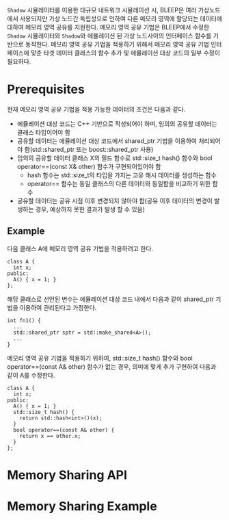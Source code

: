 
`Shadow` 시뮬레이터를 이용한 대규모 네트워크 시뮬레이션 시, BLEEP은 여러 가상노드에서 사용되지만 가상 노드간 독립성으로 인하여 다른 메모리 영역에 할당되는 데이터에 대하여 메모리 영역 공유를 지원한다.
메모리 영역 공유 기법은 BLEEP에서 수정한 `Shadow` 시뮬레이터와 `Shadow`와 에뮬레이션 된 가상 노드사이의 인터페이스 함수를 기반으로 동작한다.
메모리 영역 공유 기법을 적용하기 위해서 메모리 영역 공유 기법 인터페이스에 맞춘 타겟 데이터 클래스의 함수 추가 및 에뮬레이션 대상 코드의 일부 수정이 필요하다.

# Prerequisites
현재 메모리 영역 공유 기법을 적용 가능한 데이터의 조건은 다음과 같다.
- 에뮬레이션 대상 코드는 C++ 기반으로 작성되어야 하며, 임의의 공유할 데이터는 클래스 타입이어야 함
- 공유할 데이터는 에뮬레이션 대상 코드에서 shared_ptr 기법을 이용하여 처리되어야 함(std::shared_ptr 또는 boost::shared_ptr 사용)
- 임의의 공유할 데이터 클래스 X의 필드 함수로 std::size_t hash() 함수와 bool operator==(const X& other) 함수가 구현되어있어야 함
  - hash 함수는 std::size_t의 타입을 가지는 고유 해시 데이터를 생성하는 함수
  - operator== 함수는 동일 클래스의 다른 데이터와 동일함을 비교하기 위한 함수
- 공유할 데이터는 공유 시점 이후 변경되지 않아야 함(공유 이후 데이터의 변경이 발생하는 경우, 예상하지 못한 결과가 발생 할 수 있음)

## Example
다음 클래스 A에 메모리 영역 공유 기법을 적용하려고 한다.
```
class A {
  int x;
public:
  A() { x = 1; }
};
```
해당 클래스로 선언된 변수는 에뮬레이션 대상 코드 내에서 다음과 같이 shared_ptr 기법을 이용하여 관리된다고 가정한다.
```
int fn1() {
  ...
  std::shared_ptr sptr = std::make_shared<A>();
  ...
}
```
메모리 영역 공유 기법을 적용하기 위하여, std::size_t hash() 함수와 bool operator==(const A& other) 함수가 없는 경우, 의미에 맞게 추가 구현하여 다음과 같이 A를 수정한다.
```
class A {
  int x;
public:
  A() { x = 1; }
  std::size_t hash() {
    return std::hash<int>()(x);
  }
  bool operator==(const A& other) {
    return x == other.x;
  }
};
```


# Memory Sharing API

# Memory Sharing Example
